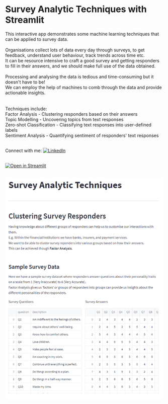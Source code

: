 # Survey Analytic Techniques with Streamlit
This interactive app demonstrates some machine learning techniques that can be applied to survey data.
<br>
<br>
Organisations collect lots of data every day through surveys, to get feedback, understand user behaviour, track trends across time etc.
<br>
It can be resource intensive to craft a good survey and getting responders to fill in their answers, and we should make full use of the data obtained.
<br>
<br>
Processing and analysing the data is tedious and time-consuming but it doesn't have to be!
<br>
We can employ the help of machines to comb through the data and provide actionable insights.  
<br>
<br>
Techniques include:
<br>
Factor Analysis - Clustering responders based on their answers
<br>
Topic Modelling - Uncovering topics from text responses
<br>
Zero-shot Classification - Classifying text responses into user-defined labels
<br>
Sentiment Analysis - Quantifying sentiment of responders' text responses
<br>
<br>

Connect with me: [![LinkedIn][linkedin_badge]][linkedin_profile]
<br>
<br>

[![Open in Streamlit][streamlit_share_badge]][streamlit_share_link]
<br>
<br>

[![Preview][app_preview_img]][streamlit_share_link]

[//]: # (links)
[linkedin_badge]: https://img.shields.io/badge/LinkedIn-0077B5?style=for-the-badge&style=social&logo=linkedin&logoColor=white
[linkedin_profile]: https://www.linkedin.com/in/russellchanws
[streamlit_share_badge]: https://static.streamlit.io/badges/streamlit_badge_black_white.svg
[streamlit_share_link]: https://greco1899-survey.streamlit.app
[huggingface_share_badge]: https://img.shields.io/badge/%F0%9F%A4%97-Open%20in%20Spaces-yellow
[huggingface_share_link]: https://huggingface.co/spaces/greco/survey_analytics_spaces
[app_preview_img]: https://raw.githubusercontent.com/Greco1899/survey_analytics/5e3e3c29659a6c3c5ff031844998374b6a225b6a/survey_analytics_preview.png
